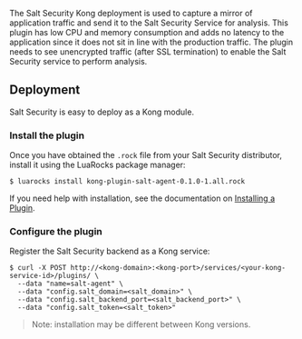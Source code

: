 The Salt Security Kong deployment is used to capture a mirror of application traffic and send it to the Salt Security Service for analysis.
This plugin has low CPU and memory consumption and adds no latency to the application since
it does not sit in line with the production traffic.
The plugin needs to see unencrypted traffic (after SSL termination)
to enable the Salt Security service to perform analysis.

## Deployment

Salt Security is easy to deploy as a Kong module.

### Install the plugin

Once you have obtained the `.rock` file from your Salt Security distributor, install it using the LuaRocks package manager:

```shell
$ luarocks install kong-plugin-salt-agent-0.1.0-1.all.rock
```

If you need help with installation, see the documentation on [Installing a Plugin](/gateway/latest/plugin-development/distribution/).

### Configure the plugin

Register the Salt Security backend as a Kong service:

```shell
$ curl -X POST http://<kong-domain>:<kong-port>/services/<your-kong-service-id>/plugins/ \
  --data "name=salt-agent" \
  --data "config.salt_domain=<salt_domain>" \
  --data "config.salt_backend_port=<salt_backend_port>" \
  --data "config.salt_token=<salt_token>"
```
> Note: installation may be different between Kong versions.
